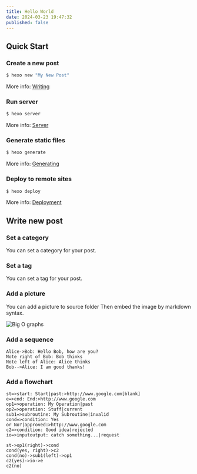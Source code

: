 ```yaml
---
title: Hello World
date: 2024-03-23 19:47:32
published: false
---
```

<!-- toc -->

## Quick Start

### Create a new post

``` bash
$ hexo new "My New Post"
```

More info: [Writing](https://hexo.io/docs/writing.html)

### Run server

``` bash
$ hexo server
```

More info: [Server](https://hexo.io/docs/server.html)

### Generate static files

``` bash
$ hexo generate
```

More info: [Generating](https://hexo.io/docs/generating.html)

### Deploy to remote sites

``` bash
$ hexo deploy
```

More info: [Deployment](https://hexo.io/docs/one-command-deployment.html)

## Write new post

### Set a category

You can set a category for your post.


### Set a tag

You can set a tag for your post.

### Add a picture
You can add a picture to source folder
Then embed the image by markdown syntax.

![Big O graphs](./assets/images/lung.jpg)

### Add a sequence

```sequence
Alice->Bob: Hello Bob, how are you?
Note right of Bob: Bob thinks
Note left of Alice: Alice thinks
Bob-->Alice: I am good thanks!
```

### Add a flowchart
```flow
st=>start: Start|past:>http://www.google.com[blank]
e=>end: End:>http://www.google.com
op1=>operation: My Operation|past
op2=>operation: Stuff|current
sub1=>subroutine: My Subroutine|invalid
cond=>condition: Yes
or No?|approved:>http://www.google.com
c2=>condition: Good idea|rejected
io=>inputoutput: catch something...|request

st->op1(right)->cond
cond(yes, right)->c2
cond(no)->sub1(left)->op1
c2(yes)->io->e
c2(no)
```